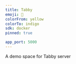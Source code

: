 ```yaml
---
title: Tabby
emoji: 🐾 
colorFrom: yellow
colorTo: indigo
sdk: docker
pinned: true

app_port: 5000
---
```


A demo space for Tabby server
